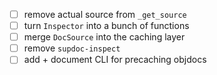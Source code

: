- [ ] remove actual source from `_get_source`
- [ ] turn `Inspector` into a bunch of functions
- [ ] merge `DocSource` into the caching layer
- [ ] remove `supdoc-inspect`
- [ ] add + document CLI for precaching objdocs
